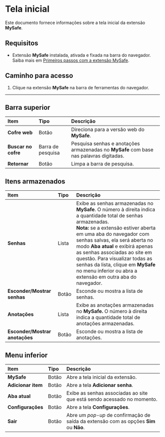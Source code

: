 # Tela inicial

Este documento fornece informações sobre a tela inicial da extensão **MySafe**.

## Requisitos
* Extensão **MySafe** instalada, ativada e fixada na barra do navegador. Saiba mais em [Primeiros passos com a extensão MySafe](/v4/docs/pt/mysafe-extension-first-steps).

## Caminho para acesso
1. Clique na extensão **MySafe** na barra de ferramentas do navegador.

---

## Barra superior

| Item | Tipo | Descrição |
| :---- | :---- | :---- |
| **Cofre web** | Botão | Direciona para a versão web do **MySafe**. |
| **Buscar no cofre** | Barra de pesquisa | Pesquisa senhas e anotações armazenadas no **MySafe** com base nas palavras digitadas. |
| **Retornar** | Botão | Limpa a barra de pesquisa. |

## Itens armazenados

| Item | Tipo | Descrição |
| :---- | :---- | :---- |
| **Senhas** | Lista | Exibe as senhas armazenadas no **MySafe**. O número à direita indica a quantidade total de senhas armazenadas. <br>**Nota:** se a extensão estiver aberta em uma aba do navegador com senhas salvas, ela será aberta no modo **Aba atual** e exibirá apenas as senhas associadas ao site em questão. Para visualizar todas as senhas da lista, clique em **MySafe** no menu inferior ou abra a extensão em outra aba do navegador.  |
| **Esconder/Mostrar senhas** | Botão | Esconde ou mostra a lista de senhas. |
| **Anotações** | Lista | Exibe as anotações armazenadas no **MySafe.** O número à direita indica a quantidade total de anotações armazenadas.  |
| **Esconder/Mostrar anotações** | Botão | Esconde ou mostra a lista de anotações. |

## 

## Menu inferior

| Item | Tipo | Descrição |
| :---- | :---- | :---- |
| **MySafe** | Botão | Abre a tela inicial da extensão. |
| **Adicionar item** | Botão | Abre a tela **Adicionar senha**. |
| **Aba atual** | Botão | Exibe as senhas associadas ao site que está sendo acessado no momento. |
| **Configurações** | Botão | Abre a tela **Configurações**. |
| **Sair** | Botão | Abre um *pop-up* de confirmação de saída da extensão com as opções **Sim** ou **Não**.  |